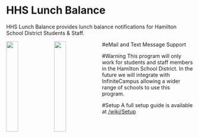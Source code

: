 # HHS Lunch Balance 
HHS Lunch Balance provides lunch balance notifications for Hamilton School District Students &amp; Staff.

#eMail and Text Message Support
<img src="http://i.imgur.com/iTizjhY.jpg" align="left" height="25%" width="25%" ></a>
<img src="http://i.imgur.com/hIQKPdI.png" align="left" height="25%" width="25%" ></a>

#Warning
This program will only work for students and staff members in the Hamilton School District. In the future we will integrate with InfiniteCampus allowing a wider range of schools to use this program.

#Setup
A full setup guide is available at [/wiki/Setup](https://github.com/johnathanmartin/hhslunchbalance/wiki/Setup)

